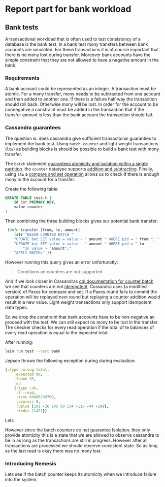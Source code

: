 # Report part for bank workload

## Bank tests
A transactional workload that is often used to test consistency of a database is the bank test. In a bank test mony transfers between bank accounts are simulated. For these transactions it is of course important that there is no mony lost during transfer. Moreover bank accounts have the simple constraint that they are not allowed to have a negative amount in the bank.

### Requirements
A bank account could be represented as an integer. A transaction must be atomic. For a mony transfer, mony needs to be subtracted from one account and then added to another one. If there is a failure half way the transaction should roll back. Otherwise mony will be lost. In order for the account to be nonnegative a constraint must be added in the transaction that if the transfer amount is less than the bank account the transaction should fail.

### Cassandra guarantees
The question is: does cassandra give sufficient transactional guaranties to implement the bank test. Using ```batch```, ```counter``` and light weight transactions (```ltw```) as building blocks is should be possible to build a bank test with mony transfer. 

The ```batch``` statement [guarantees atomicity and isolation within a single partition](https://docs.datastax.com/en/cql-oss/3.x/cql/cql_reference/cqlBatch.html). the ```counter``` datatype supports [addition and subtracting](https://docs.datastax.com/en/cql-oss/3.x/cql/cql_reference/counter_type.html). Finally, using ```ltw``` a [compare and set operation](https://docs.datastax.com/en/drivers/python/3.2/lwt.html) allows us to check if there is enough mony in the account for a transfer. 

Create the following table: 
```sql
CREATE TABLE test.t (
    id int PRIMARY KEY,
    value counter
)
```
Then combining the three building blocks gives our potential bank transfer:

```clojure
 (defn transfer [from, to, amount] 
    (str "BEGIN COUNTER BATCH "
    "UPDATE bat SET value = value + " amount " WHERE pid = " from "; "
    "UPDATE bat SET value = value - " amount " WHERE pid = " to 
        "IF value > "amount";"
    "APPLY BATCH;" ))
```
However running this query gives an error unfortunatly:

>Conditions on counters are not supported

And if we look closer in Cassandras [cql documentation for counter batch](https://cassandra.apache.org/doc/latest/cassandra/cql/dml.html#counter-batches) we see that counters are not [idempotent](https://docs.datastax.com/en/glossary/docs/index.html#idempotent). Cassandra uses (a modified version) of Paxos for compare and set. If a Paxos round fails to commit the operation will be replayed next round but replaying a counter addition would result in a new value. Light weight transactions only support idempotent data types.

So we drop the constraint that bank accounts have to be non-negative an proceed with the test. We can still expect no mony to be lost in the transfer. The checker checks for every read operation if the total of te balances of every read operation is equal to the expected total.

After running:
``` bash
lein run test --test bank
```
Jepsen throws the following exception during during evaluation:
```clojure
{:type :wrong-total,
    :expected 80,
    :found 85,
    :op
    {:type :ok,
     :f :read,
     :time 69465289700,
     :process 0,
     :value [101 -26 145 80 134 -116 -44 -189],
     :index 21471}}
```
Lets

However since the batch counters do not guarantee Isolation, they only provide atomicity this is a state that we are allowed to observe cassandra to be in as long as the transactions are still in progress. However after all transactions are processed we should observe consistent state. So as long as the last read is okay there was no mony lost.

### Introducing Nemesis
Lets see if the batch counter keeps its atomicity when we introduce failure into the system.